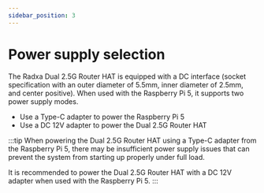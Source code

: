 ```yaml
---
sidebar_position: 3
---
```


# Power supply selection

The Radxa Dual 2.5G Router HAT is equipped with a DC interface (socket specification with an outer diameter of 5.5mm, inner diameter of 2.5mm, and center positive). When used with the Raspberry Pi 5, it supports two power supply modes.

- Use a Type-C adapter to power the Raspberry Pi 5
- Use a DC 12V adapter to power the Dual 2.5G Router HAT

:::tip
When powering the Dual 2.5G Router HAT using a Type-C adapter from the Raspberry Pi 5, there may be insufficient power supply issues that can prevent the system from starting up properly under full load.

It is recommended to power the Dual 2.5G Router HAT with a DC 12V adapter when used with the Raspberry Pi 5.
:::
